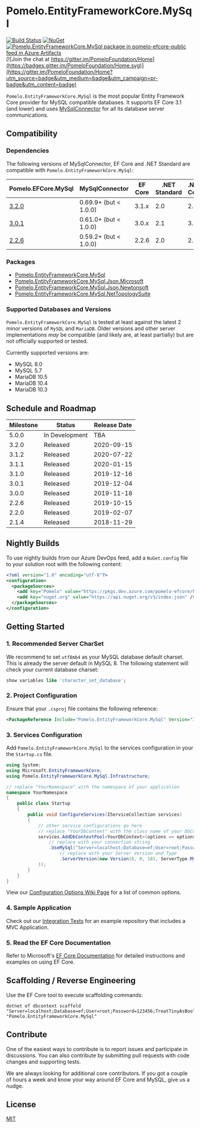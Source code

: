 # Pomelo.EntityFrameworkCore.MySql

[![Build Status](https://dev.azure.com/pomelo-efcore/Pomelo.EntityFrameworkCore.MySql/_apis/build/status/PomeloFoundation.Pomelo.EntityFrameworkCore.MySql?branchName=master)](https://dev.azure.com/pomelo-efcore/Pomelo.EntityFrameworkCore.MySql/_build/latest?definitionId=1&branchName=master)
[![NuGet](https://img.shields.io/nuget/v/Pomelo.EntityFrameworkCore.MySql.svg?style=flat-square&label=nuget)](https://www.nuget.org/packages/Pomelo.EntityFrameworkCore.MySql/)
[![Pomelo.EntityFrameworkCore.MySql package in pomelo-efcore-public feed in Azure Artifacts](https://feeds.dev.azure.com/pomelo-efcore/e81f0b59-aba4-4055-8e18-e3f1a565942e/_apis/public/Packaging/Feeds/5f202e7e-2c62-4fc1-a18c-4025a32eabc8/Packages/54935cc0-f38b-4ddb-86d6-c812a8c92988/Badge)](https://dev.azure.com/pomelo-efcore/Pomelo.EntityFrameworkCore.MySql/_packaging?_a=package&feed=5f202e7e-2c62-4fc1-a18c-4025a32eabc8&package=54935cc0-f38b-4ddb-86d6-c812a8c92988&preferRelease=false)
[![Join the chat at https://gitter.im/PomeloFoundation/Home](https://badges.gitter.im/PomeloFoundation/Home.svg)](https://gitter.im/PomeloFoundation/Home?utm_source=badge&utm_medium=badge&utm_campaign=pr-badge&utm_content=badge)

`Pomelo.EntityFrameworkCore.MySql` is the most popular Entity Framework Core provider for MySQL compatible databases. It supports EF Core 3.1 (and lower) and uses [MySqlConnector](https://mysqlconnector.net/) for all its database server communications.

## Compatibility

### Dependencies

The following versions of MySqlConnector, EF Core and .NET Standard are compatible with `Pomelo.EntityFrameworkCore.MySql`:

Pomelo.EFCore.MySql | MySqlConnector | EF Core | .NET Standard | .NET Core | .NET Framework
-- | -- | -- | -- | -- | --
[3.2.0](https://www.nuget.org/packages/Pomelo.EntityFrameworkCore.MySql/3.2.0) | 0.69.9+ (but < 1.0.0) | 3.1.x | 2.0 | 2.0+ | 4.6.1+
[3.0.1](https://www.nuget.org/packages/Pomelo.EntityFrameworkCore.MySql/3.0.1) | 0.61.0+ (but < 1.0.0) | 3.0.x | 2.1 | 3.0+ | N/A
[2.2.6](https://www.nuget.org/packages/Pomelo.EntityFrameworkCore.MySql/2.2.6) | 0.59.2+ (but < 1.0.0) | 2.2.6 | 2.0 | 2.0+ | 4.6.1+

### Packages

* [Pomelo.EntityFrameworkCore.MySql](https://www.nuget.org/packages/Pomelo.EntityFrameworkCore.MySql/)
* [Pomelo.EntityFrameworkCore.MySql.Json.Microsoft](https://www.nuget.org/packages/Pomelo.EntityFrameworkCore.MySql.Json.Microsoft/)
* [Pomelo.EntityFrameworkCore.MySql.Json.Newtonsoft](https://www.nuget.org/packages/Pomelo.EntityFrameworkCore.MySql.Json.Newtonsoft/)
* [Pomelo.EntityFrameworkCore.MySql.NetTopologySuite](https://www.nuget.org/packages/Pomelo.EntityFrameworkCore.MySql.NetTopologySuite/)

### Supported Databases and Versions

`Pomelo.EntityFrameworkCore.MySql` is tested at least against the latest 2 minor versions of `MySQL` and `MariaDB`. Older versions and other server implementations _may_ be compatible (and likely are, at least partially) but are not officially supported or tested.

Currently supported versions are:

- MySQL 8.0
- MySQL 5.7
- MariaDB 10.5
- MariaDB 10.4
- MariaDB 10.3

## Schedule and Roadmap

Milestone | Status | Release Date
----------|--------|-------------
5.0.0 | In Development | TBA
3.2.0 | Released | 2020-09-15
3.1.2 | Released | 2020-07-22
3.1.1 | Released | 2020-01-15
3.1.0 | Released | 2019-12-16
3.0.1 | Released | 2019-12-04
3.0.0 | Released | 2019-11-18
2.2.6 | Released | 2019-10-15
2.2.0 | Released | 2019-02-07
2.1.4 | Released | 2018-11-29

## Nightly Builds

To use nightly builds from our Azure DevOps feed, add a `NuGet.config` file to your solution root with the following content:

```xml
<?xml version="1.0" encoding="utf-8"?>
<configuration>
  <packageSources>
    <add key="Pomelo" value="https://pkgs.dev.azure.com/pomelo-efcore/Pomelo.EntityFrameworkCore.MySql/_packaging/pomelo-efcore-public/nuget/v3/index.json" />
    <add key="nuget.org" value="https://api.nuget.org/v3/index.json" />
  </packageSources>
</configuration>
```

## Getting Started

### 1. Recommended Server CharSet

We recommend to set `utf8mb4` as your MySQL database default charset. This is already the server default in MySQL 8. The following statement will check your current database charset:

```sql
show variables like 'character_set_database';
```

### 2. Project Configuration

Ensure that your `.csproj` file contains the following reference:

```xml
<PackageReference Include="Pomelo.EntityFrameworkCore.MySql" Version="3.2.0" />
```

### 3. Services Configuration

Add `Pomelo.EntityFrameworkCore.MySql` to the services configuration in your the `Startup.cs` file.

```csharp
using System;
using Microsoft.EntityFrameworkCore;
using Pomelo.EntityFrameworkCore.MySql.Infrastructure;

// replace "YourNamespace" with the namespace of your application
namespace YourNamespace
{
    public class Startup
    {
        public void ConfigureServices(IServiceCollection services)
        {
            // other service configurations go here
            // replace "YourDbContext" with the class name of your DbContext
            services.AddDbContextPool<YourDbContext>(options => options
                // replace with your connection string
                .UseMySql("Server=localhost;Database=ef;User=root;Password=1234;", mySqlOptions => mySqlOptions
                    // replace with your Server Version and Type
                    .ServerVersion(new Version(8, 0, 18), ServerType.MySql)
            ));
        }
    }
}
```

View our [Configuration Options Wiki Page](https://github.com/PomeloFoundation/Pomelo.EntityFrameworkCore.MySql/wiki/Configuration-Options) for a list of common options.

### 4. Sample Application

Check out our [Integration Tests](https://github.com/PomeloFoundation/Pomelo.EntityFrameworkCore.MySql/tree/master/test/EFCore.MySql.IntegrationTests) for an example repository that includes a MVC Application.

### 5. Read the EF Core Documentation

Refer to Microsoft's [EF Core Documentation](https://docs.microsoft.com/en-us/ef/core/) for detailed instructions and examples on using EF Core.

## Scaffolding / Reverse Engineering

Use the EF Core tool to execute scaffolding commands:

```
dotnet ef dbcontext scaffold "Server=localhost;Database=ef;User=root;Password=123456;TreatTinyAsBoolean=true;" "Pomelo.EntityFrameworkCore.MySql"
```

## Contribute

One of the easiest ways to contribute is to report issues and participate in discussions. You can also contribute by submitting pull requests with code changes and supporting tests.

We are always looking for additional core contributors. If you got a couple of hours a week and know your way around EF Core and MySQL, give us a nudge.

## License

[MIT](https://github.com/PomeloFoundation/Pomelo.EntityFrameworkCore.MySql/blob/master/LICENSE)
